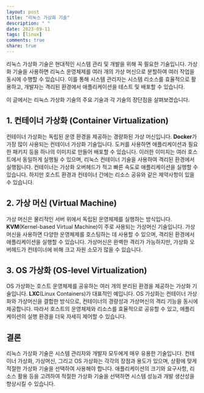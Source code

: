 ```yaml
---
layout: post
title: "리눅스 가상화 기술"
description: " "
date: 2023-09-11
tags: [linux]
comments: true
share: true
---
```


리눅스 가상화 기술은 현대적인 시스템 관리 및 개발을 위해 꼭 필요한 기술입니다. 가상화 기술을 사용하면 리눅스 운영체제를 여러 개의 가상 머신으로 분할하여 여러 작업을 동시에 수행할 수 있습니다. 이를 통해 시스템 관리자는 시스템 리소스를 효율적으로 활용하고, 개발자는 격리된 환경에서 애플리케이션을 테스트 및 배포할 수 있습니다.

이 글에서는 리눅스 가상화 기술의 주요 기술과 각 기술의 장단점을 살펴보겠습니다.

## 1. 컨테이너 가상화 (Container Virtualization)

컨테이너 가상화는 독립된 운영 환경을 제공하는 경량화된 가상 머신입니다. **Docker**가 가장 많이 사용되는 컨테이너 가상화 기술입니다. 도커를 사용하면 애플리케이션과 필요한 패키지 등을 하나의 이미지로 만들어 배포할 수 있습니다. 이러한 이미지는 여러 호스트에서 동일하게 실행될 수 있으며, 리눅스 컨테이너 기술을 사용하여 격리된 환경에서 실행됩니다. 컨테이너는 가상화 오버헤드가 적고 빠른 속도로 애플리케이션을 실행할 수 있습니다. 하지만 호스트 환경과 컨테이너 간에는 리소스 공유와 같은 제약사항이 있을 수 있습니다.

## 2. 가상 머신 (Virtual Machine)

가상 머신은 물리적인 서버 위에서 독립된 운영체제를 실행하는 방식입니다. **KVM**(Kernel-based Virtual Machine)이 주로 사용되는 가상머신 기술입니다. 가상머신을 사용하면 다양한 운영체제를 호스팅하는 데 사용할 수 있으며, 격리된 환경에서 애플리케이션을 실행할 수 있습니다. 가상머신은 완벽한 격리가 가능하지만, 가상화 오버헤드가 컨테이너에 비해 크고 자원 소모가 많을 수 있습니다.

## 3. OS 가상화 (OS-level Virtualization)

OS 가상화는 호스트 운영체제를 공유하는 여러 개의 분리된 환경을 제공하는 가상화 기술입니다. **LXC**(Linux Containers)가 대표적인 예입니다. OS 가상화는 컨테이너 가상화와 가상머신을 결합한 방식으로, 컨테이너의 경량성과 가상머신의 격리 기능을 동시에 제공합니다. 따라서 호스트의 운영체제와 리소스를 효율적으로 공유할 수 있고, 애플리케이션의 실행 환경을 더욱 자세히 제어할 수 있습니다.

## 결론

리눅스 가상화 기술은 시스템 관리자와 개발자 모두에게 매우 유용한 기술입니다. 컨테이너 가상화, 가상머신, 그리고 OS 가상화는 각각의 장점과 용도가 있으며, 상황에 맞게 적절한 가상화 기술을 선택하여 사용해야 합니다. 애플리케이션의 크기와 요구사항, 리소스 활용 등을 고려하여 적절한 가상화 기술을 선택하면 시스템 성능과 개발 생산성을 향상시킬 수 있습니다.